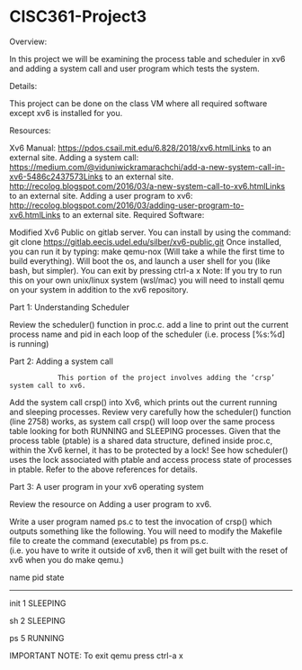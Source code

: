 # CISC361-Project3

Overview:

In this project we will be examining the process table and scheduler in xv6 and adding a system call and user program which tests the system.

Details:

This project can be done on the class VM where all required software except xv6 is installed for you.

Resources:

Xv6 Manual: https://pdos.csail.mit.edu/6.828/2018/xv6.htmlLinks to an external site.
Adding a system call:
https://medium.com/@viduniwickramarachchi/add-a-new-system-call-in-xv6-5486c2437573Links to an external site.
http://recolog.blogspot.com/2016/03/a-new-system-call-to-xv6.htmlLinks to an external site.
Adding a user program to xv6: http://recolog.blogspot.com/2016/03/adding-user-program-to-xv6.htmlLinks to an external site.
Required Software:

Modified Xv6 Public on gitlab server.
You can install by using the command:
git clone https://gitlab.eecis.udel.edu/silber/xv6-public.git
Once installed, you can run it by typing:
make qemu-nox
(Will take a while the first time to build everything).
Will boot the os, and launch a user shell for you (like bash, but simpler).
You can exit by pressing ctrl-a x
Note: If you try to run this on your own unix/linux system (wsl/mac) you will need to install qemu on your system in addition to the xv6 repository.

 

Part 1: Understanding Scheduler

Review the scheduler() function in proc.c. add a line to print out the current process name and pid in each loop of the scheduler (i.e. process [%s:%d] is running)

Part 2: Adding a system call

                This portion of the project involves adding the ‘crsp’ system call to xv6.

Add the system call crsp() into Xv6, which prints out the current running and sleeping processes. 
Review very carefully how the scheduler() function (line 2758) works, as system call crsp() will loop over the same process table looking for both 
RUNNING and SLEEPING processes. Given that the process table (ptable) is a shared data structure, defined inside proc.c, within the Xv6 kernel, 
it has to be protected by a lock! See how scheduler() uses the lock associated with ptable and access process state of processes in ptable. 
Refer to the above references for details.

 

Part 3: A user program in your xv6 operating system

Review the resource on Adding a user program to xv6.

Write a user program named ps.c to test the invocation of crsp() which outputs something like the following. 
You will need to modify the Makefile file to create the command (executable) ps from ps.c.  
(i.e. you have to write it outside of xv6, then it will get built with the reset of xv6 when you do make qemu.)

name     pid     state

---------------------------

init     1       SLEEPING

sh       2       SLEEPING

ps       5       RUNNING

 

IMPORTANT NOTE:  To exit qemu press ctrl-a x

